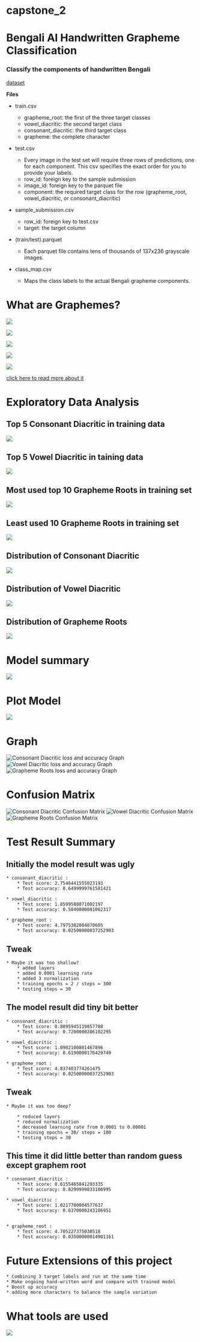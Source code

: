 # capstone_2

# Bengali AI Handwritten Grapheme Classification

### Classify the components of handwritten Bengali

[dataset](https://www.kaggle.com/c/bengaliai-cv19)


**Files**

* train.csv
    - grapheme_root: the first of the three target classes
    - vowel_diacritic: the second target class
    - consonant_diacritic: the third target class
    - grapheme: the complete character

* test.csv
    - Every image in the test set will require three rows of predictions, one for each component. 
    This csv specifies the exact order for you to provide your labels. 
    - row_id: foreign key to the sample submission 
    - image_id: foreign key to the parquet file 
    - component: the required target class for the row (grapheme_root, vowel_diacritic, or consonant_diacritic)

* sample_submission.csv 
    - row_id: foreign key to test.csv
    - target: the target column

* (train/test).parquet  
    - Each parquet file contains tens of thousands of 137x236 grayscale images.

* class_map.csv    
    - Maps the class labels to the actual Bengali grapheme components.

# What are Graphemes? 

![](https://github.com/bethsung1011/capstone_2/blob/main/img/2%20_.gif)

![](https://github.com/bethsung1011/capstone_2/blob/main/img/3%20_.gif)

![](https://github.com/bethsung1011/capstone_2/blob/main/img/4%20_.gif)

![](https://github.com/bethsung1011/capstone_2/blob/main/img/5%20_.gif)

![](https://github.com/bethsung1011/capstone_2/blob/main/img/6%20_.gif)


[click here to read mpre about it](https://www.kaggle.com/c/bengaliai-cv19/discussion/123002)



# Exploratory Data Analysis

## Top 5 Consonant Diacritic in training data
![](https://github.com/bethsung1011/capstone_2/blob/main/img/Top%205%20Consonant%20Diacritic%20in%20training%20data.gif)

## Top 5 Vowel Diacritic in taining data
![](https://github.com/bethsung1011/capstone_2/blob/main/img/Top%205%20Vowel%20Diacritic%20%20in%20training%20data.gif)

## Most used top 10 Grapheme Roots in training set
![](https://github.com/bethsung1011/capstone_2/blob/main/img/top%2010%20Grapheme%20Roots%20in%20training%20data.gif)

## Least used 10 Grapheme Roots in training set
![](https://github.com/bethsung1011/capstone_2/blob/main/img/Least%20used%2010%20Grapheme%20Roots%20in%20training%20data.gif)

## Distribution of Consonant Diacritic

![](https://github.com/bethsung1011/capstone_2/blob/main/img/dist_Consonant%20Diacritic.gif)

## Distribution of Vowel Diacritic

![](https://github.com/bethsung1011/capstone_2/blob/main/img/dist_%20Vowel%20Diacritic%20.gif)

## Distribution of Grapheme Roots

![](https://github.com/bethsung1011/capstone_2/blob/main/img/dist_Grapheme%20Roots%20_.gif)


# Model summary

![](https://github.com/bethsung1011/capstone_2/blob/main/img/model%20summary.gif)

# Plot Model

![](https://github.com/bethsung1011/capstone_2/blob/main/img/model1_.gif)


# Graph
![Consonant Diacritic loss and accuracy Graph](https://github.com/bethsung1011/capstone_2/blob/main/img/Consonant%20Diacritic%20graph.gif)
![Vowel Diacritic loss and accuracy Graph](https://github.com/bethsung1011/capstone_2/blob/main/img/Vowel%20Diacritic%20graph_1.gif)
![Grapheme Roots loss and accuracy Graph](https://github.com/bethsung1011/capstone_2/blob/main/img/Grapheme%20Roots%20graph_.gif)


# Confusion Matrix
![Consonant Diacritic Confusion Matrix](https://github.com/bethsung1011/capstone_2/blob/main/img/Consonant%20Diacritic%20confusion%20matrix.gif)
![Vowel Diacritic Confusion Matrix](https://github.com/bethsung1011/capstone_2/blob/main/img/vowel%20confusion%20matrix_1.gif)
![Grapheme Roots Confusion Matrix](https://github.com/bethsung1011/capstone_2/blob/main/img/Grapheme%20Roots%20confusion%20matrix_.gif)

# Test Result Summary 

## Initially the model result was ugly
 
    * consonant_diacritic : 
        * Test score: 2.7546441555023193
        * Test accuracy: 0.6499999761581421

    * vowel_diacritic : 
        * Test score: 1.8599588871002197
        * Test accuracy: 0.5040000081062317

    * grapheme_root : 
        * Test score: 4.7975382804870605
        * Test accuracy: 0.02500000037252903

## Tweak
    * Maybe it was too shallow?    
        * added layers
        * added 0.0001 learning rate 
        * added 3 normalization 
        * training epochs = 2 / steps = 300
        * testing steps = 30 


## The model result did tiny bit better 

    * consonant_diacritic :
        * Test score: 0.8095945119857788
        * Test accuracy: 0.7200000286102295

    * vowel_diacritic : 
        * Test score: 1.0902100801467896
        * Test accuracy: 0.6190000176429749

    * grapheme_root :         
        * Test score: 4.837403774261475
        * Test accuracy: 0.02500000037252903



## Tweak
    * Maybe it was too deep?

        * reduced layers
        * reduced normalization 
        * decreased learning rate from 0.0001 to 0.00001
        * training epochs = 30/ steps = 180
        * testing steps = 30 



## This time it did little better than random guess except graphem root 

    * consonant_diacritic :
        * Test score: 0.6155465841293335
        * Test accuracy: 0.8299999833106995

    * vowel_diacritic : 
        * Test score: 1.0217700004577637
        * Test accuracy: 0.6370000243186951


    * grapheme_root :         
        * Test score: 4.705227375030518
        * Test accuracy: 0.03500000014901161



# Future Extensions of this project 

    * Combining 3 target labels and run at the same time 
    * Make ongoing hand-written word and compare with trained model 
    * Boost up accuracy
    * adding more characters to balance the sample variation

# What tools are used
![](https://github.com/bethsung1011/capstone_2/blob/main/img/what%20used.gif)